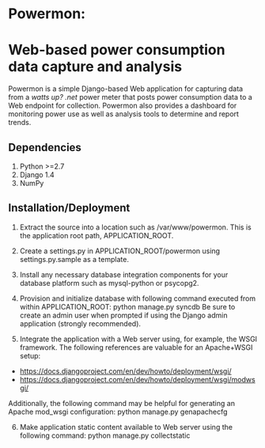 # Powermon:
# Web-based power consumption data capture and analysis

Powermon is a simple Django-based Web application for capturing data from a
*watts up? .net* power meter that posts power consumption data to a Web endpoint
for collection.  Powermon also provides a dashboard for monitoring power use
as well as analysis tools to determine and report trends.

## Dependencies

1. Python >=2.7
2. Django 1.4
3. NumPy

## Installation/Deployment

1. Extract the source into a location such as /var/www/powermon. This is the
application root path, APPLICATION_ROOT.

2. Create a settings.py in APPLICATION_ROOT/powermon using settings.py.sample
as a template.

3. Install any necessary database integration components for your database
platform such as mysql-python or psycopg2.

4. Provision and initialize database with following command executed from
within APPLICATION_ROOT:
    python manage.py syncdb
Be sure to create an admin user when prompted if using the Django admin
application (strongly recommended).

5. Integrate the application with a Web server using, for example, the WSGI
framework. The following references are valuable for an Apache+WSGI setup:
  * https://docs.djangoproject.com/en/dev/howto/deployment/wsgi/
  * https://docs.djangoproject.com/en/dev/howto/deployment/wsgi/modwsgi/

Additionally, the following command may be helpful for generating an Apache
mod_wsgi configuration:
    python manage.py genapachecfg

6. Make application static content available to Web server using the following
command:
    python manage.py collectstatic
